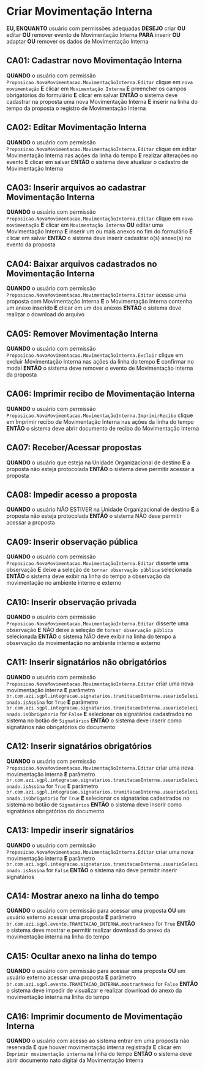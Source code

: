 # Criar Movimentação Interna

**EU, ENQUANTO** usuário com permissões adequadas
**DESEJO** criar **OU** editar **OU** remover evento de Movimentação Interna
**PARA** inserir **OU** adaptar **OU** remover os dados de Movimentação Interna

## CA01: Cadastrar novo Movimentação Interna

**QUANDO** o usuário com permissão `Proposicao.NovaMovimentacao.MovimentaçãoInterna.Editar` clique em `nova movimentação`
**E** clicar em `Movimentação Interna`
**E** preencher os campos obrigatórios do formulário
**E** clicar em salvar
**ENTÃO** o sistema deve cadastrar na proposta uma nova Movimentação Interna
**E** inserir na linha do tempo da proposta o registro de Movimentação Interna

## CA02: Editar Movimentação Interna

**QUANDO** o usuário com permissão `Proposicao.NovaMovimentacao.MovimentaçãoInterna.Editar` clique em editar Movimentação Interna nas ações da linha do tempo
**E** realizar alterações no evento
**E** clicar em salvar
**ENTÃO** o sistema deve atualizar o cadastro de Movimentação Interna

## CA03: Inserir arquivos ao cadastrar Movimentação Interna

**QUANDO** o usuário com permissão `Proposicao.NovaMovimentacao.MovimentaçãoInterna.Editar` clique em `nova movimentação`
**E** clicar em `Movimentação Interna`
**OU** editar uma Movimentação Interna
**E** inserir um ou mais anexos no fim do formulário
**E** clicar em salvar
**ENTÃO** o sistema deve inserir cadastrar o(s) anexo(s) no evento da proposta

## CA04: Baixar arquivos cadastrados no Movimentação Interna

**QUANDO** o usuário com permissão `Proposicao.NovaMovimentacao.MovimentaçãoInterna.Editar` acesse uma proposta com Movimentação Interna
**E** o Movimentação Interna contenha um anexo inserido
**E** clicar em um dos anexos
**ENTÃO** o sistema deve realizar o download do arquivo

## CA05: Remover Movimentação Interna

**QUANDO** o usuário com permissão `Proposicao.NovaMovimentacao.MovimentaçãoInterna.Excluir` clique em excluir Movimentação Interna nas ações da linha do tempo
**E** confirmar no modal
**ENTÃO** o sistema deve remover o evento de Movimentação Interna da proposta

## CA06: Imprimir recibo de Movimentação Interna

**QUANDO** o usuário com permissão `Proposicao.NovaMovimentacao.MovimentaçãoInterna.ImprimirRecibo` clique em Imprimir recibo de Movimentação Interna nas ações da linha do tempo
**ENTÃO** o sistema deve abrir documento de recibo do Movimentação Interna

## CA07: Receber/Acessar propostas

**QUANDO** o usuário que esteja na Unidade Organizacional de destino
**E** a proposta não esteja protocolada
**ENTÃO** o sistema deve permitir acessar a proposta

## CA08: Impedir acesso a proposta

**QUANDO** o usuário NÃO ESTIVER na Unidade Organizacional de destino
**E** a proposta não esteja protocolada
**ENTÃO** o sistema NÃO deve permitir acessar a proposta

## CA09: Inserir observação pública

**QUANDO** o usuário com permissão `Proposicao.NovaMovimentacao.MovimentaçãoInterna.Editar` disserte uma observação
**E** deixe a seleção de `tornar observação pública` selecionada
**ENTÃO** o sistema deve exibir na linha do tempo a observação da movimentação no ambiente interno e externo

## CA10: Inserir observação privada

**QUANDO** o usuário com permissão `Proposicao.NovaMovimentacao.MovimentaçãoInterna.Editar` disserte uma observação
**E** NÃO deixe a seleção de `tornar observação pública` selecionada
**ENTÃO** o sistema NÃO deve exibir na linha do tempo a observação da movimentação no ambiente interno e externo

## CA11: Inserir signatários não obrigatórios

**QUANDO** o usuário com permissão `Proposicao.NovaMovimentacao.MovimentaçãoInterna.Editar` criar uma nova movimentação interna
**E** parâmetro `br.com.azi.sgpl.integracao.signatarios.tramitacaoInterna.usuarioSelecionado.isAssina` for `True`
**E** parâmetro `br.com.azi.sgpl.integracao.signatarios.tramitacaoInterna.usuarioSelecionado.isObrigatorio` for `False`
**E** selecionar os signatários cadastrados no sistema no botão de `Signatários`
**ENTÃO** o sistema deve inserir como signatários não obrigatórios do documento

## CA12: Inserir signatários obrigatórios

**QUANDO** o usuário com permissão `Proposicao.NovaMovimentacao.MovimentaçãoInterna.Editar` criar uma nova movimentação interna
**E** parâmetro `br.com.azi.sgpl.integracao.signatarios.tramitacaoInterna.usuarioSelecionado.isAssina` for `True`
**E** parâmetro `br.com.azi.sgpl.integracao.signatarios.tramitacaoInterna.usuarioSelecionado.isObrigatorio` for `True`
**E** selecionar os signatários cadastrados no sistema no botão de `Signatários`
**ENTÃO** o sistema deve inserir como signatários obrigatórios do documento

## CA13: Impedir inserir signatários

**QUANDO** o usuário com permissão `Proposicao.NovaMovimentacao.MovimentaçãoInterna.Editar` criar uma nova movimentação interna
**E** parâmetro `br.com.azi.sgpl.integracao.signatarios.tramitacaoInterna.usuarioSelecionado.isAssina` for `False`
**ENTÃO** o sistema não deve permitir inserir signatários

## CA14: Mostrar anexo na linha do tempo

**QUANDO** o usuário com permissão para acessar uma proposta
**OU** um usuário externo acessar uma proposta
**E** parâmetro `br.com.azi.sgpl.evento.TRAMITACAO_INTERNA.mostrarAnexo` for `True`
**ENTÃO** o sistema deve mostrar e permitir realizar download do anexo da movimentação interna na linha do tempo

## CA15: Ocultar anexo na linha do tempo

**QUANDO** o usuário com permissão para acessar uma proposta
**OU** um usuário externo acessar uma proposta
**E** parâmetro `br.com.azi.sgpl.evento.TRAMITACAO_INTERNA.mostrarAnexo` for `False`
**ENTÃO** o sistema deve impedir de visualizar e realizar download do anexo da movimentação interna na linha do tempo

## CA16: Imprimir documento de Movimentação Interna

**QUANDO** o usuário com acesso ao sistema entrar em uma proposta não reservada
**E** que houver movimentação interna registrada
**E** clicar em `Imprimir movimentação interna` na linha do tempo
**ENTÃO** o sistema deve abrir documento nato digital da Movimentação Interna
